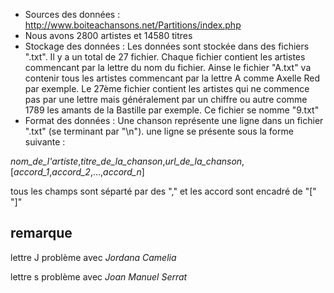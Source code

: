 
 * Sources des données : http://www.boiteachansons.net/Partitions/index.php
 * Nous avons 2800 artistes et 14580 titres
 * Stockage des données : Les données sont stockée dans des fichiers ".txt". Il y a un total de 27 fichier. Chaque fichier contient les
 artistes commencant par la lettre du nom du fichier. Ainse le fichier "A.txt" va contenir tous les artistes commencant par la 
 lettre A comme Axelle Red par exemple. Le 27ème fichier contient les artistes qui ne commence pas par une lettre mais généralement 
 par un chiffre ou autre comme 1789 les amants de la Bastille par exemple. Ce fichier se nomme "9.txt"
 * Format des données : Une chanson représente une ligne dans un fichier ".txt" (se terminant par "\n").
 une ligne se présente sous la forme suivante :
 
 _nom_de_l'artiste_,_titre_de_la_chanson_,_url_de_la_chanson_,[_accord_1_,_accord_2_,...,_accord_n_]

 tous les champs sont séparté par des "," et les accord sont encadré de "[" "]"
 
 
 ## remarque
 lettre J problème avec _Jordana Camelia_
 
 lettre s problème avec _Joan Manuel Serrat_
